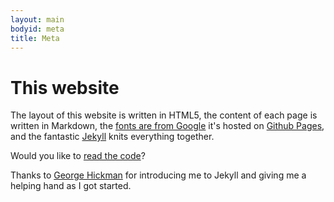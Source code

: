 ```yaml
---
layout: main
bodyid: meta
title: Meta
---
```


# This website
The layout of this website is written in HTML5, the content of each page is
written in Markdown, the [fonts are from Google](http://www.google.com/webfonts)
it's hosted on [Github Pages](http://pages.github.com),
and the fantastic [Jekyll](http://github.com/mojombo/jekyll) knits everything together.

Would you like to [read the code](http://github.com/meshy/meshy.github.com/)?

Thanks to [George Hickman](http://ghickman.co.uk/) for introducing me to
Jekyll and giving me a helping hand as I got started.
